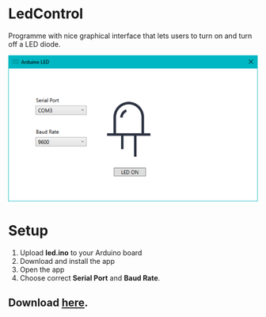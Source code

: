 # LedControl

Programme with nice graphical interface that lets users to turn on and turn off a LED diode.
 
![](https://github.com/ondrejsvorc/LedControl/blob/main/LedControl/gui.png) 
 
# Setup

1. Upload **led.ino** to your Arduino board
2. Download and install the app
3. Open the app
4. Choose correct **Serial Port** and **Baud Rate**.

## Download [here](http://www.mediafire.com/file/xuk95tj2tj26lbt/LedControl.rar/file).

